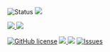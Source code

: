 ![Status](https://top.gg/api/widget/status/764726231891312670.svg?noavatar=true) <a href ="https://github.com/Exynos-Discord/Akairo-Template"><img src = "https://img.shields.io/badge/Akairo Template-v1.0.0-green.svg?noavatar=true?style=plastic&maxAge=300"> 

<!-- Code stats p2-->
<a href ="http://discord.js.org"><img src = "https://img.shields.io/badge/discord.js--12.5.1-blue.svg?noavatar=true?style=plastic&maxAge=300"> <a href ="https://discord-akairo.github.io/"><img src = "https://img.shields.io/badge/discord-akairo--8.1.0-critical.svg?noavatar=true?style=plastic&maxAge=300">  

<!-- Repo stats--> 
[![GitHub license](https://img.shields.io/github/license/Exynos-Discord/Akairo-Template.svg)](https://github.com/Exynos-Discord/Akairo-Template/blob/main/LICENSE) <a href ="https://github.com/Exynos-Discord/Akairo-Template"><img src="https://img.shields.io/github/languages/top/Exynos-Discord/Akairo-Template?noavatar=true?style=plastic&maxAge=300"> 
<a href="https://github.com/Exynos-Discord/Akairo-Template"><img src="https://img.shields.io/github/issues-pr/Exynos-Discord/Akairo-Template.svg?noavatar=true?style=plastic&maxAge=300"></a> <a href="https://github.com/Exynos-Discord/Akairo-Template/issues"> <img src="https://img.shields.io/github/issues/Exynos-Discord/Akairo-Template?noavatar=true?style=plastic&maxAge=300" alt="Issues">
</a>
